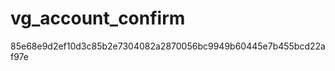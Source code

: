 vg_account_confirm
==================
85e68e9d2ef10d3c85b2e7304082a2870056bc9949b60445e7b455bcd22af97e
